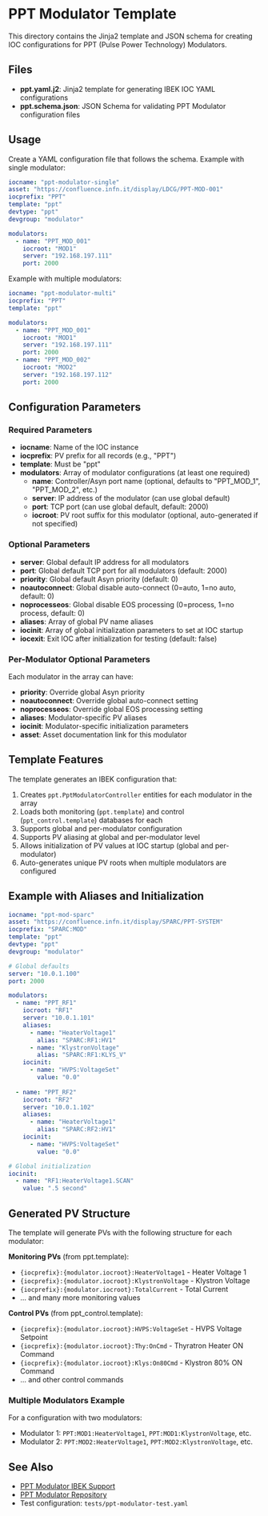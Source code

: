 # PPT Modulator Template

This directory contains the Jinja2 template and JSON schema for creating IOC configurations for PPT (Pulse Power Technology) Modulators.

## Files

- **ppt.yaml.j2**: Jinja2 template for generating IBEK IOC YAML configurations
- **ppt.schema.json**: JSON Schema for validating PPT Modulator configuration files

## Usage

Create a YAML configuration file that follows the schema. Example with single modulator:

```yaml
iocname: "ppt-modulator-single"
asset: "https://confluence.infn.it/display/LDCG/PPT-MOD-001"
iocprefix: "PPT"
template: "ppt"
devtype: "ppt"
devgroup: "modulator"

modulators:
  - name: "PPT_MOD_001"
    iocroot: "MOD1"
    server: "192.168.197.111"
    port: 2000
```

Example with multiple modulators:

```yaml
iocname: "ppt-modulator-multi"
iocprefix: "PPT"
template: "ppt"

modulators:
  - name: "PPT_MOD_001"
    iocroot: "MOD1"
    server: "192.168.197.111"
    port: 2000
  - name: "PPT_MOD_002"
    iocroot: "MOD2"
    server: "192.168.197.112"
    port: 2000
```

## Configuration Parameters

### Required Parameters

- **iocname**: Name of the IOC instance
- **iocprefix**: PV prefix for all records (e.g., "PPT")
- **template**: Must be "ppt"
- **modulators**: Array of modulator configurations (at least one required)
  - **name**: Controller/Asyn port name (optional, defaults to "PPT_MOD_1", "PPT_MOD_2", etc.)
  - **server**: IP address of the modulator (can use global default)
  - **port**: TCP port (can use global default, default: 2000)
  - **iocroot**: PV root suffix for this modulator (optional, auto-generated if not specified)

### Optional Parameters

- **server**: Global default IP address for all modulators
- **port**: Global default TCP port for all modulators (default: 2000)
- **priority**: Global default Asyn priority (default: 0)
- **noautoconnect**: Global disable auto-connect (0=auto, 1=no auto, default: 0)
- **noprocesseos**: Global disable EOS processing (0=process, 1=no process, default: 0)
- **aliases**: Array of global PV name aliases
- **iocinit**: Array of global initialization parameters to set at IOC startup
- **iocexit**: Exit IOC after initialization for testing (default: false)

### Per-Modulator Optional Parameters

Each modulator in the array can have:
- **priority**: Override global Asyn priority
- **noautoconnect**: Override global auto-connect setting
- **noprocesseos**: Override global EOS processing setting
- **aliases**: Modulator-specific PV aliases
- **iocinit**: Modulator-specific initialization parameters
- **asset**: Asset documentation link for this modulator

## Template Features

The template generates an IBEK configuration that:

1. Creates `ppt.PptModulatorController` entities for each modulator in the array
2. Loads both monitoring (`ppt.template`) and control (`ppt_control.template`) databases for each
3. Supports global and per-modulator configuration
4. Supports PV aliasing at global and per-modulator level
5. Allows initialization of PV values at IOC startup (global and per-modulator)
6. Auto-generates unique PV roots when multiple modulators are configured

## Example with Aliases and Initialization

```yaml
iocname: "ppt-mod-sparc"
asset: "https://confluence.infn.it/display/SPARC/PPT-SYSTEM"
iocprefix: "SPARC:MOD"
template: "ppt"
devtype: "ppt"
devgroup: "modulator"

# Global defaults
server: "10.0.1.100"
port: 2000

modulators:
  - name: "PPT_RF1"
    iocroot: "RF1"
    server: "10.0.1.101"
    aliases:
      - name: "HeaterVoltage1"
        alias: "SPARC:RF1:HV1"
      - name: "KlystronVoltage"
        alias: "SPARC:RF1:KLYS_V"
    iocinit:
      - name: "HVPS:VoltageSet"
        value: "0.0"
  
  - name: "PPT_RF2"
    iocroot: "RF2"
    server: "10.0.1.102"
    aliases:
      - name: "HeaterVoltage1"
        alias: "SPARC:RF2:HV1"
    iocinit:
      - name: "HVPS:VoltageSet"
        value: "0.0"

# Global initialization
iocinit:
  - name: "RF1:HeaterVoltage1.SCAN"
    value: ".5 second"
```

## Generated PV Structure

The template will generate PVs with the following structure for each modulator:

**Monitoring PVs** (from ppt.template):
- `{iocprefix}:{modulator.iocroot}:HeaterVoltage1` - Heater Voltage 1
- `{iocprefix}:{modulator.iocroot}:KlystronVoltage` - Klystron Voltage
- `{iocprefix}:{modulator.iocroot}:TotalCurrent` - Total Current
- ... and many more monitoring values

**Control PVs** (from ppt_control.template):
- `{iocprefix}:{modulator.iocroot}:HVPS:VoltageSet` - HVPS Voltage Setpoint
- `{iocprefix}:{modulator.iocroot}:Thy:OnCmd` - Thyratron Heater ON Command
- `{iocprefix}:{modulator.iocroot}:Klys:On80Cmd` - Klystron 80% ON Command
- ... and other control commands

### Multiple Modulators Example

For a configuration with two modulators:
- Modulator 1: `PPT:MOD1:HeaterVoltage1`, `PPT:MOD1:KlystronVoltage`, etc.
- Modulator 2: `PPT:MOD2:HeaterVoltage1`, `PPT:MOD2:KlystronVoltage`, etc.

## See Also

- [PPT Modulator IBEK Support](../../../ibek-support-infn/ppt-modulator/)
- [PPT Modulator Repository](https://github.com/infn-epics/ppt-modulator)
- Test configuration: `tests/ppt-modulator-test.yaml`
